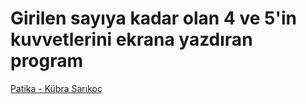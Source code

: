 # Girilen sayıya kadar olan 4 ve 5'in kuvvetlerini ekrana yazdıran program
[Patika - Kübra Sarıkoç](https://app.patika.dev/kubrasarikoc)
